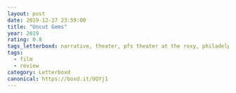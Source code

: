 ```yaml
---
layout: post 
date: 2019-12-27 23:59:00
title: "Uncut Gems"
year: 2019
rating: 0.8
tags_letterboxd: narrative, theater, pfs theater at the roxy, philadelphia, leah
tags:
  - film
  - review
category: Letterboxd
canonical: https://boxd.it/UQYj1
---
```

